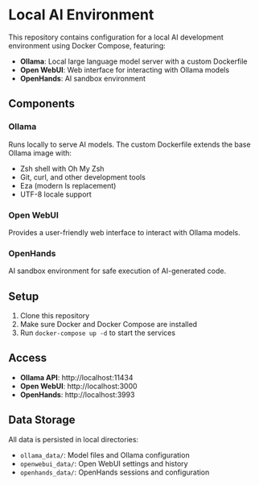 # Local AI Environment

This repository contains configuration for a local AI development environment using Docker Compose, featuring:

-   **Ollama**: Local large language model server with a custom Dockerfile
-   **Open WebUI**: Web interface for interacting with Ollama models
-   **OpenHands**: AI sandbox environment

## Components

### Ollama

Runs locally to serve AI models. The custom Dockerfile extends the base Ollama image with:

-   Zsh shell with Oh My Zsh
-   Git, curl, and other development tools
-   Eza (modern ls replacement)
-   UTF-8 locale support

### Open WebUI

Provides a user-friendly web interface to interact with Ollama models.

### OpenHands

AI sandbox environment for safe execution of AI-generated code.

## Setup

1. Clone this repository
2. Make sure Docker and Docker Compose are installed
3. Run `docker-compose up -d` to start the services

## Access

-   **Ollama API**: http://localhost:11434
-   **Open WebUI**: http://localhost:3000
-   **OpenHands**: http://localhost:3993

## Data Storage

All data is persisted in local directories:

-   `ollama_data/`: Model files and Ollama configuration
-   `openwebui_data/`: Open WebUI settings and history
-   `openhands_data/`: OpenHands sessions and configuration
